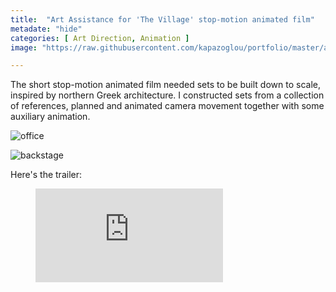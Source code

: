 ```yaml
---
title:  "Art Assistance for 'The Village' stop-motion animated film"
metadate: "hide"
categories: [ Art Direction, Animation ]
image: "https://raw.githubusercontent.com/kapazoglou/portfolio/master/assets/images/item/chorio-artDir-anim-2.png"

---
```


The short stop-motion animated film needed sets to be built down to scale, inspired by northern Greek architecture. I constructed sets from a collection of references, planned and animated camera movement together with some auxiliary animation.

![office](https://raw.githubusercontent.com/kapazoglou/portfolio/master/assets/images/item/chorio-artDir-anim-3.jpg)

![backstage](https://raw.githubusercontent.com/kapazoglou/portfolio/master/assets/images/item/chorio-artDir-anim.JPG)

Here's the trailer:

<figure class="video_container">
  <iframe src="https://www.youtube.com/embed/e7lbRNwveWw" frameborder="0" allowfullscreen="true"> </iframe>
</figure>

